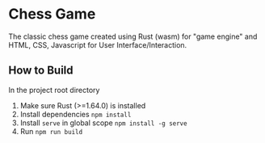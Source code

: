 # Chess Game

The classic chess game created using Rust (wasm) for "game engine" and HTML, CSS, Javascript for User Interface/Interaction.

## How to Build

In the project root directory

1. Make sure Rust (>=1.64.0) is installed
2. Install dependencies `npm install`
2. Install `serve` in global scope `npm install -g serve`
2. Run `npm run build`